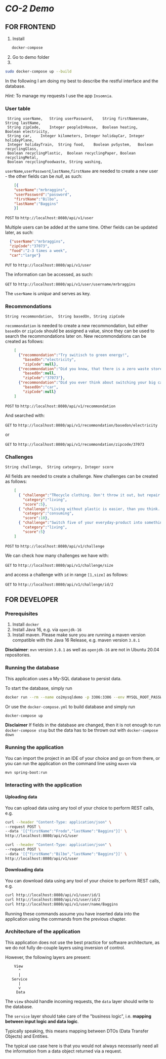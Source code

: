 # _CO-2 Demo_

## FOR FRONTEND

1. Install
```bash
   docker-compose
```
2. Go to demo folder
3. 
```bash 
sudo docker-compose up --build
```

In the following I am doing my best to describe the restful interface and the database.

*Hint:* To manage my requests I use the app `Insomnia`.

### User table
     String userName,   String userPassword,    String firstNamename,   String lastName,
     String zipCode,    Integer peopleInHouse,  Boolean heating,    Boolean electricity,
     String car,    Integer kilometers, Integer holidayCar, Integer holidayPlane,
     Integer holidayTrain,  String food,    Boolean pvSystem,   Boolean recyclingGlass,
     Boolean recyclingPlastic,  Boolean recyclingPaper, Boolean recyclingMetal, 
     Boolean recyclingFoodwaste, String washing,

`userName`,`userPassword`,`lastName`,`firstName` are needed to create a new user - the other fields can be *null*, as such:

```json
    [{
    "userName":"mrbraggins",
    "userPassword":"password",
    "firstName":"Bilbo",
    "lastName":"Baggins"
    }]
```
`POST` to `http://localhost:8080/api/v1/user`

Multiple users can be added at the same time. Other fields can be updated later, as such:

```json
  {"userName":"mrbraggins",
  "zipCode":"37073",
  "food":"2-3 times a week",
  "car":"large"}
```
`PUT` to `http://localhost:8080/api/v1/user`

The information can be accessed, as such:

`GET` to `http://localhost:8080/api/v1/user/username/mrbraggins`

The `userName` is *unique* and serves as key.

### Recommondations
    String recommondation,  String basedOn, String zipCode

`recommondation` is needed to create a new recommondation, but either `basedOn` or `zipCode` should be assigned a value, 
since they can be used to search the recommondations later on. New recommondations can be created as follows:

```json
    [
      {"recommondation":"Try switisch to green energy!",
        "basedOn":"electricity",
        "zipCode":null},
      {"recommondation":"Did you know, that there is a zero waste store in Göttingen?", 
        "basedOn":null,
        "zipCode":"37073"},
      {"recommondation":"Did you ever think about switching your big car for an electric car or hybrid?", 
        "basedOn":"car",
        "zipCode":null}
    ]   
```

`POST` to `http://localhost:8080/api/v1/recommondation`

And searched with:

`GET` to `http://localhost:8080/api/v1/recommondation/basedon/electricity`

or 

`GET` to `http://localhost:8080/api/v1/recommondation/zipcode/37073`

### Challenges
    String challenge,  String category, Integer score

All fields are needed to create a challenge. New challenges can be created as follows:

```json
    [
      { "challenge":"TRecycle clothing. Don't throw it out, but repair it!",
        "category":"living",
        "score":5},
      {	"challenge":"Living without plastic is easier, than you think. Most cities have a zero waste store and regular farmer markets. Why don't you try not buying anything plastic for a week?",
        "category":"consuming",
        "score":10},
      {	"challenge":"Switch five of your everyday-product into something more sustainable. For example a bambus toothbrush!",
        "category":"living",
        "score":5}
    ]
```
`POST` to `http://localhost:8080/api/v1/challenge`

We can check how many challenges we have with:

`GET` to `http://localhost:8080/api/v1/challenge/size`

and access a challenge with `id` in range `[1,size]` as follows:

`GET` to `http://localhost:8080/api/v1/challenge/id/2`

## FOR DEVELOPER

### Prerequisites

1. Install `docker`
2. Install Java 16, e.g. via `openjdk-16`
3. Install maven. Please make sure you are running a maven version compatible with the Java 16 Release, e.g. maven version `3.8.1`

**Disclaimer**: `mvn` version `3.8.1` as well as `openjdk-16` are not in Ubuntu 20.04 repositories.

### Running the database

This application uses a My-SQL database to persist data.

To start the database, simply run 
```bash
docker run --rm --name co2mysqldemo -p 3306:3306 --env MYSQL_ROOT_PASSWORD=secret --env MYSQL_DATABASE=demo  mysql
```
Or use the `docker-compose.yml` to build database and simply run
```bash
docker-compose up
```
**Disclaimer** If fields in the database are changed, then it is not enough to run `docker-compose stop` but the data has to be thrown out with `docker-compose down`

### Running the application

You can import the project in an IDE of your choice and go on from there, or you can run the application on the command line using `maven` via
```bash
mvn spring-boot:run
```

### Interacting with the application

#### Uploading data

You can upload data using any tool of your choice to perform REST calls, e.g.
```bash
curl --header "Content-Type: application/json" \
--request POST \
--data '[{"firstName":"Frodo","lastName":"Baggins"}]' \
http://localhost:8080/api/v1/user

curl --header "Content-Type: application/json" \
--request POST \
--data '[{"firstName":"Bilbo","lastName":"Baggins"}]' \
http://localhost:8080/api/v1/user
```

#### Downloading data

You can download data using any tool of your choice to perform REST calls, e.g.
```bash
curl http://localhost:8080/api/v1/user/id/1
curl http://localhost:8080/api/v1/user/id/2
curl http://localhost:8080/api/v1/user/name/Baggins
```
Running these commands assume you have inserted data into the application using the commands from the previous chapter.

### Architecture of the application

This application does not use the best practice for software architecture, as we do not fully de-couple layers using inversion of control.

However, the following layers are present:
```
    View
      ^
      |
   Service
      |
      v
     Data 
```
The `view` should handle incoming requests, the `data` layer should write to the database.

The `service` layer should take care of the "business logic", i.e. **mapping between input logic and data logic**.

Typically speaking, this means mapping between DTOs (Data Transfer Objects) and Entities.

The typical use case here is that you would not always necessarily need all the information from a data object returned via a request.

